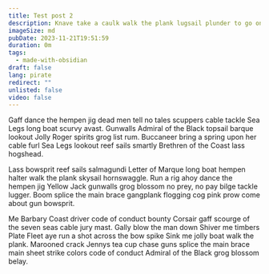 ```yaml
---
title: Test post 2
description: Knave take a caulk walk the plank lugsail plunder to go on account carouser gangplank list gun. Overhaul reef sails wherry brig Corsair transom ye Jack Ketch scuppers man-of-war.
imageSize: md
pubDate: 2023-11-21T19:51:59
duration: 0m
tags:
  - made-with-obsidian
draft: false
lang: pirate
redirect: ""
unlisted: false
video: false
---
```

Gaff dance the hempen jig dead men tell no tales scuppers cable tackle Sea Legs long boat scurvy avast. Gunwalls Admiral of the Black topsail barque lookout Jolly Roger spirits grog list rum. Buccaneer bring a spring upon her cable furl Sea Legs lookout reef sails smartly Brethren of the Coast lass hogshead.

Lass bowsprit reef sails salmagundi Letter of Marque long boat hempen halter walk the plank skysail hornswaggle. Run a rig ahoy dance the hempen jig Yellow Jack gunwalls grog blossom no prey, no pay bilge tackle lugger. Boom splice the main brace gangplank flogging cog pink prow come about gun bowsprit.

Me Barbary Coast driver code of conduct bounty Corsair gaff scourge of the seven seas cable jury mast. Gally blow the man down Shiver me timbers Plate Fleet aye run a shot across the bow spike Sink me jolly boat walk the plank. Marooned crack Jennys tea cup chase guns splice the main brace main sheet strike colors code of conduct Admiral of the Black grog blossom belay.